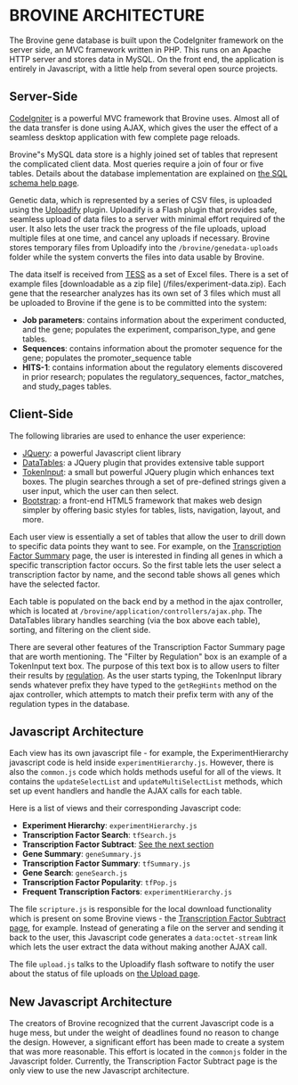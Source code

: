 BROVINE ARCHITECTURE
====================
The Brovine gene database is built upon the CodeIgniter framework on the
server side, an MVC framework written in PHP. This runs on an Apache HTTP server
and stores data in MySQL. On the front end, the application is entirely in
Javascript, with a little help from several open source projects.

Server-Side
-----------
[CodeIgniter](http://ellislab.com/codeigniter) is a powerful MVC framework that
Brovine uses. Almost all of the data transfer is done using AJAX, which gives
the user the effect of a seamless desktop application with few complete page
reloads.

Brovine&quot;s MySQL data store is a highly joined set of tables that represent
the complicated client data. Most queries require a join of four or five tables.
Details about the database implementation are explained on [the SQL schema help
page](/help/SQLSchema).

Genetic data, which is represented by a series of CSV files, is uploaded using
the [Uploadify](http://www.uploadify.com/) plugin. Uploadify is a Flash plugin that 
provides safe, seamless upload of data files to a server with minimal effort
required of the user. It also lets the user track the progress of the file
uploads, upload multiple files at one time, and cancel any uploads if necessary.
Brovine stores temporary files from Uploadify into the `/brovine/genedata-uploads`
folder while the system converts the files into data usable by Brovine.

The data itself is received from [TESS](/help/glossary#tess) as a set of Excel
files. There is a set of example files [downloadable as a zip file]
(/files/experiment-data.zip). Each gene
that the researcher analyzes has its own set of 3 files which must all be
uploaded to Brovine if the gene is to be committed into the system:

  + **Job parameters**: contains information about the experiment conducted,
    and the gene; populates the experiment, comparison_type, and gene tables.
  + **Sequences**: contains information about the promoter sequence for the gene;
    populates the promoter_sequence table
  + **HITS-1**: contains information about the regulatory elements discovered in
    prior research; populates the regulatory_sequences, factor_matches, and
    study_pages tables.

Client-Side
-----------
The following libraries are used to enhance the user experience:

  + [JQuery](http://jquery.com/): a powerful Javascript client library
  + [DataTables](http://www.datatables.net/): a JQuery plugin that provides
  extensive table support
  + [TokenInput](http://loopj.com/jquery-tokeninput/): a small but powerful
  JQuery plugin which enhances text boxes. The plugin searches through a set of
  pre-defined strings given a user input, which the user can then select.
  + [Bootstrap](http://twitter.github.io/bootstrap/index.html): a front-end
  HTML5 framework that makes web design simpler by offering basic styles
  for tables, lists, navigation, layout, and more.

Each user view is essentially a set of tables that allow the user to drill down
to specific data points they want to see. For example, on the [Transcription
Factor Summary](/help/ViewDescriptions#tf_summary) page, the user is interested
in finding all genes in which a specific transcription factor occurs. So the
first table lets the user select a transcription factor by name, and the second
table shows all genes which have the selected factor.

Each table is populated on the back end by a method in the ajax controller,
which is located at `/brovine/application/controllers/ajax.php`. The DataTables
library handles searching (via the box above each table), sorting, and filtering
on the client side.

There are several other features of the Transcription Factor Summary page that
are worth mentioning. The "Filter by Regulation" box is an example of a
TokenInput text box. The purpose of this text box is to allow users to filter
their results by [regulation](/help/glossary#regulation). As the user starts 
typing, the TokenInput library sends whatever prefix they have typed to the
`getRegHints` method on the  ajax controller, which attempts to match their
prefix term with any of the regulation types in the database.

Javascript Architecture
-----------------------
Each view has its own javascript file - for example, the ExperimentHierarchy
javascript code is held inside `experimentHierarchy.js`. However, there is also
the `common.js` code which holds methods useful for all of the views. It
contains the `updateSelectList` and `updateMultiSelectList` methods, which
set up event handlers and handle the AJAX calls for each table.

Here is a list of views and their corresponding Javascript code:

 + **Experiment Hierarchy**: `experimentHierarchy.js`
 + **Transcription Factor Search**: `tfSearch.js`
 + **Transcription Factor Subtract**: [See the next section]()
 + **Gene Summary**: `geneSummary.js`
 + **Transcription Factor Summary**: `tfSummary.js`
 + **Gene Search**: `geneSearch.js`
 + **Transcription Factor Popularity**: `tfPop.js`
 + **Frequent Transcription Factors**: `experimentHierarchy.js`

The file `scripture.js` is responsible for the local download functionality
which is present on some Brovine views - the [Transcription Factor Subtract
page](help/ViewDescriptions#tf_summary), for example. Instead of generating a
file on the server and sending it back to the user, this Javascript code
generates a `data:octet-stream` link which lets the user extract the data without
making another AJAX call.

The file `upload.js` talks to the Uploadify flash software to notify the user
about the status of file uploads on [the Upload page](/Upload).

New Javascript Architecture
---------------------------
The creators of Brovine recognized that the current Javascript code is a huge
mess, but under the weight of deadlines found no reason to change the design.
However, a significant effort has been made to create a system that was more
reasonable. This effort is located in the `commonjs` folder in the Javascript
folder. Currently, the Transcription Factor Subtract page is the only view to
use the new Javascript architecture.



